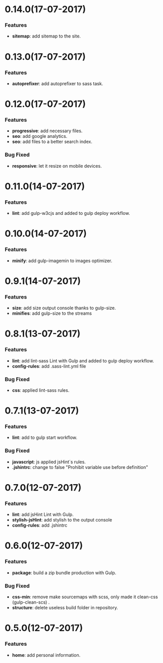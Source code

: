 # 0.14.0(17-07-2017)

### Features

* **sitemap**: add sitemap to the site.

# 0.13.0(17-07-2017)

### Features

* **autoprefixer**: add autoprefixer to sass task.

# 0.12.0(17-07-2017)

### Features

* **progressive**: add necessary files.
* **seo**: add google analytics.
* **seo**: add files to a better search index.

### Bug Fixed

* **responsive**: let it resize on mobile devices.

# 0.11.0(14-07-2017)

### Features

* **lint**: add  gulp-w3cjs and added to gulp deploy workflow.

# 0.10.0(14-07-2017)

### Features

* **minify**: add gulp-imagemin to images optimizer.

# 0.9.1(14-07-2017)

### Features

* **size**: add size output console thanks to gulp-size.
* **minifies**: add gulp-size to the streams

# 0.8.1(13-07-2017)

### Features

* **lint**: add lint-sass Lint with Gulp and added to gulp deploy workflow.
* **config-rules**: add .sass-lint.yml file

### Bug Fixed

* **css**: applied lint-sass rules.

# 0.7.1(13-07-2017)

### Features

* **lint**: add to gulp start workflow.

### Bug Fixed

* **javascript**: js applied jsHint´s rules.
* **.jshintrc**: change to false "Prohibit variable use before definition"

# 0.7.0(12-07-2017)

### Features

* **lint**: add jsHint Lint with Gulp.
* **stylish-jsHint**: add stylish to the output console
* **config-rules**: add .jshintrc

# 0.6.0(12-07-2017)

### Features

* **package**: build a zip bundle production with Gulp.

### Bug Fixed

* **css-min**: remove make sourcemaps with scss, only made it clean-css (gulp-clean-scs) .
* **structure**: delete useless build folder in repository.

# 0.5.0(12-07-2017)

### Features

* **home**: add personal information.
